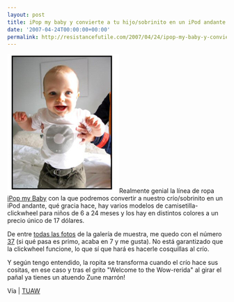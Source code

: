 ```yaml
---
layout: post
title: iPop my baby y convierte a tu hijo/sobrinito en un iPod andante
date: '2007-04-24T00:00:00+00:00'
permalink: http://resistancefutile.com/2007/04/24/ipop-my-baby-y-convierte-a-tu-hijosobrinito-en-un-ipod-andante/
---
```

<img class="derecha" src='/assets/37.jpg' alt='iPop my Baby' />Realmente genial la línea de ropa <a href="http://www.ipopmybaby.com/order.adp">iPop my Baby</a> con la que podremos convertir a nuestro crío/sobrinito en un iPod andante, qué gracia hace, hay varios modelos de camisetilla-clickwheel para niños de 6 a 24 meses y los hay en distintos colores a un precio único de 17 dólares.

De entre <a href="http://www.ipopmybaby.com/gallery.adp">todas las fotos</a> de la galería de muestra, me quedo con el número <a href="http://www.ipopmybaby.com/sample.adp?id=37">37</a> (si qué pasa es primo, acaba en 7 y me gusta). No está garantizado que la clickwheel funcione, lo que sí que hará es hacerle cosquillas al crío.

Y según tengo entendido, la ropita se transforma cuando el crío hace sus cositas, en ese caso y tras el grito "Welcome to the Wow-rerida" al girar el pañal ya tienes un atuendo Zune marrón!

Vía | <a href="http://www.tuaw.com/2007/04/23/mamma-wants-an-ipod-baby/">TUAW</a>
